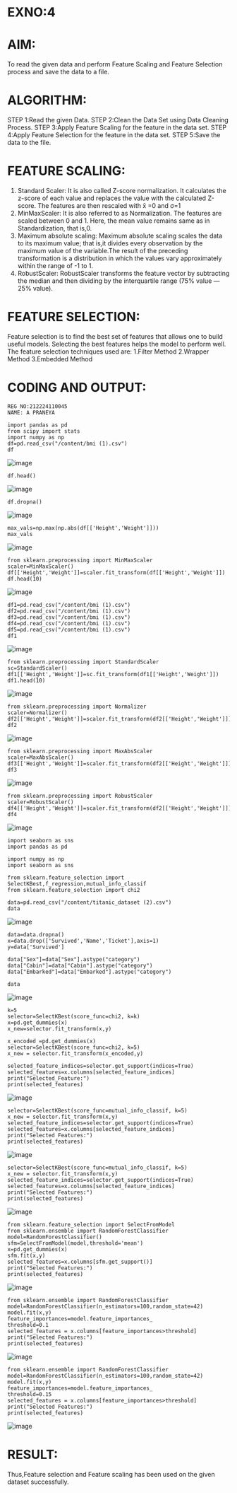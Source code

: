 # EXNO:4
# AIM:
To read the given data and perform Feature Scaling and Feature Selection process and save the
data to a file.

# ALGORITHM:
STEP 1:Read the given Data.
STEP 2:Clean the Data Set using Data Cleaning Process.
STEP 3:Apply Feature Scaling for the feature in the data set.
STEP 4:Apply Feature Selection for the feature in the data set.
STEP 5:Save the data to the file.

# FEATURE SCALING:
1. Standard Scaler: It is also called Z-score normalization. It calculates the z-score of each value and replaces the value with the calculated Z-score. The features are then rescaled with x̄ =0 and σ=1
2. MinMaxScaler: It is also referred to as Normalization. The features are scaled between 0 and 1. Here, the mean value remains same as in Standardization, that is,0.
3. Maximum absolute scaling: Maximum absolute scaling scales the data to its maximum value; that is,it divides every observation by the maximum value of the variable.The result of the preceding transformation is a distribution in which the values vary approximately within the range of -1 to 1.
4. RobustScaler: RobustScaler transforms the feature vector by subtracting the median and then dividing by the interquartile range (75% value — 25% value).

# FEATURE SELECTION:
Feature selection is to find the best set of features that allows one to build useful models. Selecting the best features helps the model to perform well.
The feature selection techniques used are:
1.Filter Method
2.Wrapper Method
3.Embedded Method

# CODING AND OUTPUT:
```
REG NO:212224110045
NAME: A PRANEYA
```
```
import pandas as pd
from scipy import stats
import numpy as np
df=pd.read_csv("/content/bmi (1).csv")
df
```
![image](https://github.com/user-attachments/assets/d79308b8-b175-42e5-87f1-ae875894aaab)
```
df.head()
```
![image](https://github.com/user-attachments/assets/b2e37cb5-e2f5-4375-b68c-e348ea266f72)
```
df.dropna()
```
![image](https://github.com/user-attachments/assets/1cb5a146-2961-4de4-b87c-0253bc93ddd6)
```
max_vals=np.max(np.abs(df[['Height','Weight']]))
max_vals
```
![image](https://github.com/user-attachments/assets/4f8fadd6-fcd3-46fc-a7ec-aabba5c52223)
```
from sklearn.preprocessing import MinMaxScaler
scaler=MinMaxScaler()
df[['Height','Weight']]=scaler.fit_transform(df[['Height','Weight']])
df.head(10)
```
![image](https://github.com/user-attachments/assets/7e8bc20e-3fa9-4f22-bca4-51d80cfaa99a)
```
df1=pd.read_csv("/content/bmi (1).csv")
df2=pd.read_csv("/content/bmi (1).csv")
df3=pd.read_csv("/content/bmi (1).csv")
df4=pd.read_csv("/content/bmi (1).csv")
df5=pd.read_csv("/content/bmi (1).csv")
df1
```
![image](https://github.com/user-attachments/assets/cd6729fa-2b1a-4d26-8ce8-7d45648c10b6)
```
from sklearn.preprocessing import StandardScaler
sc=StandardScaler()
df1[['Height','Weight']]=sc.fit_transform(df1[['Height','Weight']])
df1.head(10)
```
![image](https://github.com/user-attachments/assets/029a742d-a099-4197-a8ec-1b43e7d31959)
```
from sklearn.preprocessing import Normalizer
scaler=Normalizer()
df2[['Height','Weight']]=scaler.fit_transform(df2[['Height','Weight']])
df2
```
![image](https://github.com/user-attachments/assets/2030ec42-4fd3-45ab-b93a-aa1441fd37f3)
```
from sklearn.preprocessing import MaxAbsScaler
scaler=MaxAbsScaler()
df3[['Height','Weight']]=scaler.fit_transform(df2[['Height','Weight']])
df3
```
![image](https://github.com/user-attachments/assets/fa8c90f9-4227-4560-afc5-0ae0c65db3cf)
```
from sklearn.preprocessing import RobustScaler
scaler=RobustScaler()
df4[['Height','Weight']]=scaler.fit_transform(df2[['Height','Weight']])
df4
```
![image](https://github.com/user-attachments/assets/46cbd2be-74a7-4b1e-84b1-2ef6997faa72)
```
import seaborn as sns
import pandas as pd

import numpy as np 
import seaborn as sns
```
```
from sklearn.feature_selection import SelectKBest,f_regression,mutual_info_classif
from sklearn.feature_selection import chi2
```
```
data=pd.read_csv("/content/titanic_dataset (2).csv")
data
```
![image](https://github.com/user-attachments/assets/00c5b36c-1e73-4fd7-b397-18d5d3cd41da)
```
data=data.dropna()
x=data.drop(['Survived','Name','Ticket'],axis=1)
y=data['Survived']
```
```
data["Sex"]=data["Sex"].astype("category")
data["Cabin"]=data["Cabin"].astype("category")
data["Embarked"]=data["Embarked"].astype("category")
```
```
data
```
![image](https://github.com/user-attachments/assets/d1a1b377-a66e-478b-82ce-090b603c67c0)

```
k=5 
selector=SelectKBest(score_func=chi2, k=k) 
x=pd.get_dummies(x) 
x_new=selector.fit_transform(x,y)
```
```
x_encoded =pd.get_dummies(x) 
selector=SelectKBest(score_func=chi2, k=5) 
x_new = selector.fit_transform(x_encoded,y)
```
```
selected_feature_indices=selector.get_support(indices=True)
selected_features=x.columns[selected_feature_indices]
print("Selected_Feature:")
print(selected_features)
```
![image](https://github.com/user-attachments/assets/f3313d55-2cbe-461d-ab23-102fa99bb92f)
```
selector=SelectKBest(score_func=mutual_info_classif, k=5)
x_new = selector.fit_transform(x,y)
selected_feature_indices=selector.get_support(indices=True)
selected_features=x.columns[selected_feature_indices]
print("Selected Features:")
print(selected_features)
```
![image](https://github.com/user-attachments/assets/25a41bfd-12b8-47bc-8ba3-681e94cbf828)
```
selector=SelectKBest(score_func=mutual_info_classif, k=5)
x_new = selector.fit_transform(x,y)
selected_feature_indices=selector.get_support(indices=True)
selected_features=x.columns[selected_feature_indices]
print("Selected Features:")
print(selected_features)
```
![image](https://github.com/user-attachments/assets/7b1139b1-b8ca-430e-b1b6-6d0b05bfca1e)
```
from sklearn.feature_selection import SelectFromModel
from sklearn.ensemble import RandomForestClassifier
model=RandomForestClassifier()
sfm=SelectFromModel(model,threshold='mean')
x=pd.get_dummies(x)
sfm.fit(x,y)
selected_features=x.columns[sfm.get_support()]
print("Selected Features:")
print(selected_features)
```
![image](https://github.com/user-attachments/assets/c71d5e14-1795-4d6d-ac40-9f54fba843bd)
```
from sklearn.ensemble import RandomForestClassifier
model=RandomForestClassifier(n_estimators=100,random_state=42)
model.fit(x,y)
feature_importances=model.feature_importances_
threshold=0.1
selected_features = x.columns[feature_importances>threshold]
print("Selected Features:")
print(selected_features)
```
![image](https://github.com/user-attachments/assets/d29ab376-a268-4296-b055-fc3ce8c9edf7)
```
from sklearn.ensemble import RandomForestClassifier
model=RandomForestClassifier(n_estimators=100,random_state=42)
model.fit(x,y)
feature_importances=model.feature_importances_
threshold=0.15
selected_features = x.columns[feature_importances>threshold]
print("Selected Features:")
print(selected_features)
```
![image](https://github.com/user-attachments/assets/ca1ac194-652b-4d94-8e12-db38fb8d1eb9)

# RESULT:
Thus,Feature selection and Feature scaling has been used on the given dataset successfully.
